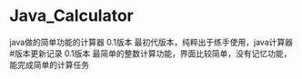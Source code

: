 # Java_Calculator
java做的简单功能的计算器
0.1版本 最初代版本，纯粹出于练手使用，java计算器
#版本更新记录
0.1版本
  最简单的整数计算功能，界面比较简单，没有记忆功能，能完成简单的计算任务

